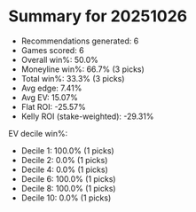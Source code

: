 # Summary for 20251026

- Recommendations generated: 6
- Games scored: 6
- Overall win%: 50.0%
- Moneyline win%: 66.7% (3 picks)
- Total win%: 33.3% (3 picks)
- Avg edge: 7.41%
- Avg EV: 15.07%
- Flat ROI: -25.57%
- Kelly ROI (stake-weighted): -29.31%

EV decile win%:
  - Decile 1: 100.0% (1 picks)
  - Decile 2: 0.0% (1 picks)
  - Decile 4: 0.0% (1 picks)
  - Decile 6: 100.0% (1 picks)
  - Decile 8: 100.0% (1 picks)
  - Decile 10: 0.0% (1 picks)
